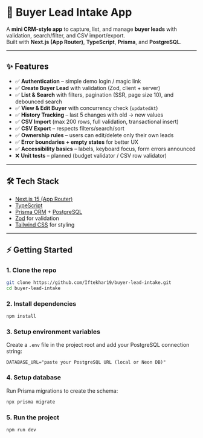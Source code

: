 # 🏡 Buyer Lead Intake App

A **mini CRM-style app** to capture, list, and manage **buyer leads** with validation, search/filter, and CSV import/export.  
Built with **Next.js (App Router)**, **TypeScript**, **Prisma**, and **PostgreSQL**.

---

## ✨ Features

- ✅ **Authentication** – simple demo login / magic link  
- ✅ **Create Buyer Lead** with validation (Zod, client + server)  
- ✅ **List & Search** with filters, pagination (SSR, page size 10), and debounced search  
- ✅ **View & Edit Buyer** with concurrency check (`updatedAt`)  
- ✅ **History Tracking** – last 5 changes with old → new values  
- ✅ **CSV Import** (max 200 rows, full validation, transactional insert)  
- ✅ **CSV Export** – respects filters/search/sort  
- ✅ **Ownership rules** – users can edit/delete only their own leads  
- ✅ **Error boundaries + empty states** for better UX  
- ✅ **Accessibility basics** – labels, keyboard focus, form errors announced  
- ❌ **Unit tests** – planned (budget validator / CSV row validator)  

---

## 🛠️ Tech Stack

- [Next.js 15 (App Router)](https://nextjs.org/)  
- [TypeScript](https://www.typescriptlang.org/)  
- [Prisma ORM](https://www.prisma.io/) + [PostgreSQL](https://www.postgresql.org/)  
- [Zod](https://zod.dev/) for validation  
- [Tailwind CSS](https://tailwindcss.com/) for styling  

---

## ⚡ Getting Started

### 1. Clone the repo
```bash
git clone https://github.com/Iftekhar19/buyer-lead-intake.git
cd buyer-lead-intake
```

### 2. Install dependencies
```bash
npm install
```

### 3. Setup environment variables

Create a `.env` file in the project root and add your PostgreSQL connection string:

```env
DATABASE_URL="paste your PostgreSQL URL (local or Neon DB)"
```

### 4. Setup database

Run Prisma migrations to create the schema:

```bash
npx prisma migrate
```

### 5. Run the project

```bash
npm run dev
```

